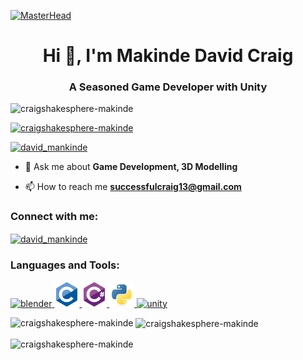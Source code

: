[![MasterHead](https://img.freepik.com/premium-photo/various-computer-equipment-with-programming-code-screens-table-dark-room-cyber-security-concept-copy-space_236854-23136.jpg?w=826)](https://[Makinde.io](https://makinde-david.vercel.app))
<h1 align="center">Hi 👋, I'm Makinde David Craig</h1>
<h3 align="center">A Seasoned Game Developer with Unity</h3>
<!--<img align=”right” width=”400”, alt=”Coding” src=”https://cdn.dribbble.com/users/1162077/screenshots/3848914/programmer.gif”>-->

<p align="left"> <img src="https://komarev.com/ghpvc/?username=craigshakesphere-makinde&label=Profile%20views&color=0e75b6&style=flat" alt="craigshakesphere-makinde" /> </p>

<p align="left"> <a href="https://github.com/ryo-ma/github-profile-trophy"><img src="https://github-profile-trophy.vercel.app/?username=craigshakesphere-makinde" alt="craigshakesphere-makinde" /></a> </p>

<p align="left"> <a href="https://twitter.com/david_mankinde" target="blank"><img src="https://img.shields.io/twitter/follow/david_mankinde?logo=twitter&style=for-the-badge" alt="david_mankinde" /></a> </p>

- 💬 Ask me about **Game Development, 3D Modelling**

- 📫 How to reach me **successfulcraig13@gmail.com**

<h3 align="left">Connect with me:</h3>
<p align="left">
<a href="https://twitter.com/david_mankinde" target="blank"><img align="center" src="https://raw.githubusercontent.com/rahuldkjain/github-profile-readme-generator/master/src/images/icons/Social/twitter.svg" alt="david_mankinde" height="30" width="40" /></a>
</p>

<h3 align="left">Languages and Tools:</h3>
<p align="left"> <a href="https://www.blender.org/" target="_blank" rel="noreferrer"> <img src="https://download.blender.org/branding/community/blender_community_badge_white.svg" alt="blender" width="40" height="40"/> </a> <a href="https://www.cprogramming.com/" target="_blank" rel="noreferrer"> <img src="https://raw.githubusercontent.com/devicons/devicon/master/icons/c/c-original.svg" alt="c" width="40" height="40"/> </a> <a href="https://www.w3schools.com/cs/" target="_blank" rel="noreferrer"> <img src="https://raw.githubusercontent.com/devicons/devicon/master/icons/csharp/csharp-original.svg" alt="csharp" width="40" height="40"/> </a> <a href="https://www.python.org" target="_blank" rel="noreferrer"> <img src="https://raw.githubusercontent.com/devicons/devicon/master/icons/python/python-original.svg" alt="python" width="40" height="40"/> </a> <a href="https://unity.com/" target="_blank" rel="noreferrer"> <img src="https://www.vectorlogo.zone/logos/unity3d/unity3d-icon.svg" alt="unity" width="40" height="40"/> </a> </p>

<p><img align="left" src="https://github-readme-stats.vercel.app/api/top-langs?username=craigshakesphere-makinde&show_icons=true&locale=en&layout=compact" alt="craigshakesphere-makinde" /></p>

<p>&nbsp;<img align="center" src="https://github-readme-stats.vercel.app/api?username=craigshakesphere-makinde&show_icons=true&locale=en" alt="craigshakesphere-makinde" /></p>

<p><img align="center" src="https://github-readme-streak-stats.herokuapp.com/?user=craigshakesphere-makinde&" alt="craigshakesphere-makinde" /></p>
